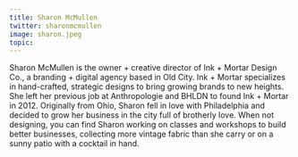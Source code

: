 ```yaml
---
title: Sharon McMullen
twitter: sharonmcmullen
image: sharon.jpeg
topic: 
---
```


Sharon McMullen is the owner + creative director of Ink + Mortar Design Co., a branding + digital agency based in Old City. Ink + Mortar specializes in hand-crafted, strategic designs to bring growing brands to new heights. She left her previous job at Anthropologie and BHLDN to found Ink + Mortar in 2012. Originally from Ohio, Sharon fell in love with Philadelphia and decided to grow her business in the city full of brotherly love. When not designing, you can find Sharon working on classes and workshops to build better businesses, collecting more vintage fabric than she carry or on a sunny patio with a cocktail in hand. 